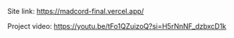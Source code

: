 Site link: https://madcord-final.vercel.app/

Project video: https://youtu.be/tFo1QZuizoQ?si=H5rNnNF_dzbxcD1k
